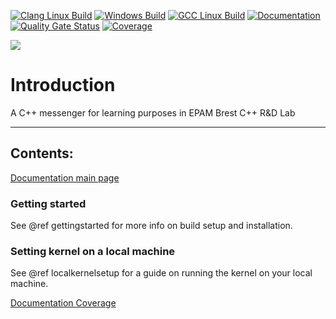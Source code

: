 [![Clang Linux Build](https://github.com/f1nal3/Juniorgram/actions/workflows/Clang%20Linux%20Build.yml/badge.svg)](https://github.com/f1nal3/Juniorgram/actions/workflows/Clang%20Linux%20Build.yml)
[![Windows Build](https://github.com/f1nal3/Juniorgram/actions/workflows/Windows%20Build.yml/badge.svg?branch=master)](https://github.com/f1nal3/Juniorgram/actions/workflows/Windows%20Build.yml)
[![GCC Linux Build](https://github.com/f1nal3/Juniorgram/actions/workflows/GCC%20Linux%20Build.yml/badge.svg)](https://github.com/f1nal3/Juniorgram/actions/workflows/GCC%20Linux%20Build.yml)
[![Documentation](https://github.com/f1nal3/Juniorgram/actions/workflows/documentation.yml/badge.svg?branch=master)](https://github.com/f1nal3/Juniorgram/actions/workflows/documentation.yml)
[![Quality Gate Status](https://sonarcloud.io/api/project_badges/measure?project=f1nal3_Juniorgram&metric=alert_status)](https://sonarcloud.io/summary/new_code?id=f1nal3_Juniorgram)
[![Coverage](https://sonarcloud.io/api/project_badges/measure?project=f1nal3_Juniorgram&metric=coverage)](https://sonarcloud.io/summary/new_code?id=f1nal3_Juniorgram)

![](https://i.ibb.co/sC8WJQs/logo2.png)

# Introduction
A C++ messenger for learning purposes in EPAM Brest C++ R&D Lab


---
## Contents:

[Documentation main page](https://f1nal3.github.io/Juniorgram/)

### Getting started

See @ref gettingstarted for more info on build setup and installation.

### Setting kernel on a local machine

 See @ref localkernelsetup for a guide on running the kernel on your local machine.

[Documentation Coverage](https://f1nal3.github.io/Juniorgram/doc_coverage/index.html)
